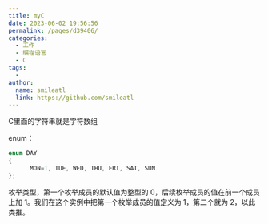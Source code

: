 ```yaml
---
title: myC
date: 2023-06-02 19:56:56
permalink: /pages/d39406/
categories:
  - 工作
  - 编程语言
  - C
tags:
  - 
author: 
  name: smileatl
  link: https://github.com/smileatl
---
```

C里面的字符串就是字符数组





enum：

```c
enum DAY
{
      MON=1, TUE, WED, THU, FRI, SAT, SUN
};
```

枚举类型，第一个枚举成员的默认值为整型的 0，后续枚举成员的值在前一个成员上加 1。我们在这个实例中把第一个枚举成员的值定义为 1，第二个就为 2，以此类推。
